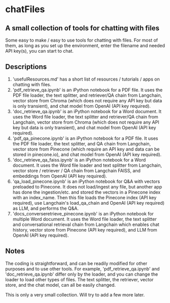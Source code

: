 # chatFiles

## A small collection of tools for chatting with files

Some easy to make / easy to use tools for chatting with files. For most of them, as long as you set up the environment, enter the filename and needed API key(s), you can start to chat.

## Descriptions
1. 'usefulResources.md' has a short list of resources / tutorials / apps on chatting with files.
2. 'pdf_retrieve_qa.ipynb' is an iPython notebook for a PDF file. It uses the PDF file loader, the text splitter, and retriever/QA chain from Langchain, vector store from Chroma (which does not require any API key but data is only transient), and chat model from OpenAI (API key required). 
3. 'doc_retrieve_qa.ipynb' is an iPython notebook for a Word document. It uses the Word file loader, the text splitter and  retriever/QA chain from Langchain, vector store from Chroma (which does not require any API key but data is only transient), and chat model from OpenAI (API key required). 
4. 'pdf_qa_pinecone.ipynb' is an iPython notebook for a PDF file. It uses the PDF file loader, the text splitter, and QA chain from Langchain, vector store from Pinecone (which require an API key and data can be stored in pinecone.io), and chat model from OpenAI (API key required). 
5. 'doc_retrieve_qa_faiss.ipynb' is an iPython notebook for a Word document. It uses the Word file loader and text splitter from Langchain, vector store / retriever / QA chain from Langchain FAISS, and embeddings from OpenAI (API key required). 
6. 'qa_load_pinecone.ipynb' is an iPython notebook for Q&A with vectors preloaded to Pinecone. It does not load/ingest any file, but another app has done the ingestion/etc. and stored the vectors in a Pinecone index with an index_name. Then this file loads the Pinecone index (API key required), use Langchain's load_qa_chain and OpenAI (API key required) as LLM, and performs the Q&A.
7. 'docs_converseretrieve_pinecone.ipynb' is an iPython notebook for multiple Word document. It uses the Word file loader, the text splitter and  conversational retrieval chain from Langchain which enables chat history, vector store from Pinecone (API key required), and LLM from OpenAI (API key required). 

## Notes
The coding is straightforward, and can be readily modified for other purposes and to use other tools. For example, 'pdf_retrieve_qa.ipynb' and 'doc_retrieve_qa.ipynb' differ only by the loader, and you can change the loader to load other types of files. The text splitter, the retriever, vector store, and the chat model, can all be easily changed.

This is only a very small collection. Will try to add a few more later.

